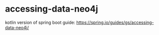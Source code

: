 # accessing-data-neo4j
kotlin version of spring boot guide: https://spring.io/guides/gs/accessing-data-neo4j/
